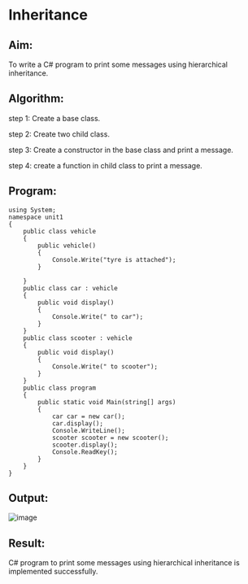 # Inheritance

## Aim:
To write a C# program to print some messages using hierarchical inheritance.
## Algorithm:
step 1:
Create a base class.

step 2:
Create two child class.

step 3:
Create a constructor in the base class and print a message.

step 4:
create a function in child class to print a message.

## Program:
```
using System;
namespace unit1
{
    public class vehicle
    {
        public vehicle()
        {
            Console.Write("tyre is attached");
        }

    }
    public class car : vehicle
    {
        public void display()
        {
            Console.Write(" to car");
        }
    }
    public class scooter : vehicle
    {
        public void display()
        {
            Console.Write(" to scooter");
        }
    }
    public class program
    {
        public static void Main(string[] args)
        {
            car car = new car();
            car.display();
            Console.WriteLine();
            scooter scooter = new scooter();
            scooter.display();
            Console.ReadKey();
        }
    }
}
```

## Output:
![image](https://github.com/Bhuvaneshwari-2003/Inheritance/assets/94828604/f8bd7419-9ad9-432b-a00c-d20b028c6042)


## Result:
C# program to print some messages using hierarchical inheritance is implemented successfully.
